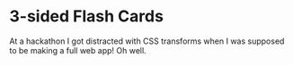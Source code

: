 # 3-sided Flash Cards

At a hackathon I got distracted with CSS transforms when I was supposed to be making a full web app! Oh well. 

